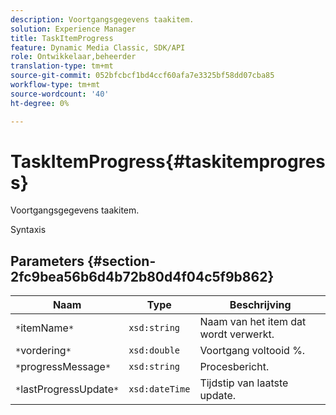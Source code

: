 ```yaml
---
description: Voortgangsgegevens taakitem.
solution: Experience Manager
title: TaskItemProgress
feature: Dynamic Media Classic, SDK/API
role: Ontwikkelaar,beheerder
translation-type: tm+mt
source-git-commit: 052bfcbcf1bd4ccf60afa7e3325bf58dd07cba85
workflow-type: tm+mt
source-wordcount: '40'
ht-degree: 0%

---
```



# TaskItemProgress{#taskitemprogress}

Voortgangsgegevens taakitem.

Syntaxis

## Parameters {#section-2fc9bea56b6d4b72b80d4f04c5f9b862}

| Naam | Type | Beschrijving |
|---|---|---|
| `*`itemName`*` | `xsd:string` | Naam van het item dat wordt verwerkt. |
| `*`vordering`*` | `xsd:double` | Voortgang voltooid %. |
| `*`progressMessage`*` | `xsd:string` | Procesbericht. |
| `*`lastProgressUpdate`*` | `xsd:dateTime` | Tijdstip van laatste update. |

